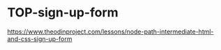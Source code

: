 # TOP-sign-up-form
https://www.theodinproject.com/lessons/node-path-intermediate-html-and-css-sign-up-form
